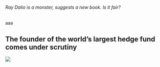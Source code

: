 ###### Ray Dalio is a monster, suggests a new book. Is it fair?
aaa
## The founder of the world’s largest hedge fund comes under scrutiny

![](media/20231118_FND004.jpg)


